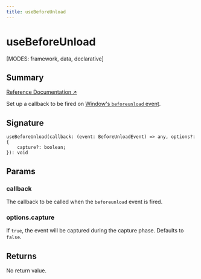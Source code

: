 ```yaml
---
title: useBeforeUnload
---
```


# useBeforeUnload

<!--
⚠️ ⚠️ IMPORTANT ⚠️ ⚠️ 

Thank you for helping improve our documentation!

This file is auto-generated from the JSDoc comments in the source
code, so please edit the JSDoc comments in the file below and this
file will be re-generated once those changes are merged.

https://github.com/remix-run/react-router/blob/main/packages/react-router/lib/dom/lib.tsx#L2426
-->

[MODES: framework, data, declarative]

## Summary

[Reference Documentation ↗](https://api.reactrouter.com/v7/functions/react_router.useBeforeUnload.html)

Set up a callback to be fired on [Window's `beforeunload` event](https://developer.mozilla.org/en-US/docs/Web/API/Window/beforeunload_event).

## Signature

```tsx
useBeforeUnload(callback: (event: BeforeUnloadEvent) => any, options?: {
    capture?: boolean;
}): void
```

## Params

### callback

The callback to be called when the `beforeunload` event is fired.

### options.capture

If `true`, the event will be captured during the capture phase. Defaults to `false`.

## Returns

No return value.

